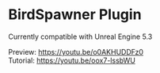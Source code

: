 # BirdSpawner Plugin
 
Currently compatible with Unreal Engine 5.3 <br />

Preview: https://youtu.be/o0AKHUDDFz0 <br />
Tutorial: https://youtu.be/oox7-lssbWU

